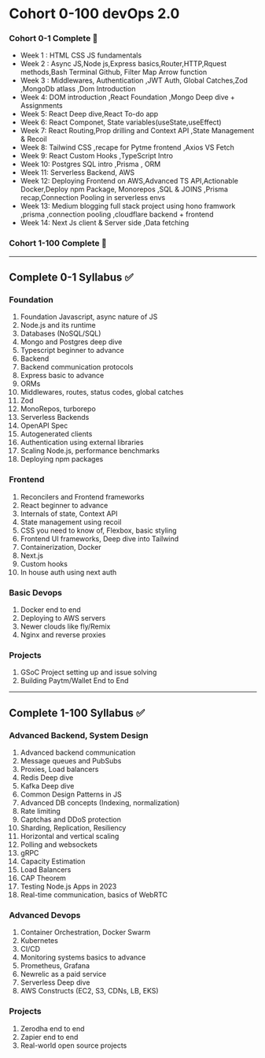 # Cohort 0-100 devOps 2.0 

### Cohort 0-1 Complete 🚀 
- Week 1 :
  HTML CSS JS fundamentals
- Week 2 :
  Async JS,Node js,Express basics,Router,HTTP,Rquest methods,Bash Terminal Github, Filter Map Arrow function
- Week 3 :
  Middlewares, Authentication ,JWT Auth, Global Catches,Zod ,MongoDb atlass ,Dom Introduction
- Week 4:
   DOM introduction ,React Foundation ,Mongo Deep dive + Assignments
- Week 5:
   React Deep dive,React To-do app
- Week 6:
   React Componet, State variables(useState,useEffect)
- Week 7:
   React Routing,Prop drilling and Context API ,State Management & Recoil
- Week 8:
   Tailwind CSS ,recape for Pytme frontend ,Axios VS Fetch
- Week 9:
   React Custom Hooks ,TypeScript Intro
- Week 10:
   Postgres SQL intro ,Prisma , ORM
- Week 11:
   Serverless Backend, AWS
- Week 12:
   Deploying Frontend on AWS,Advanced TS API,Actionable Docker,Deploy npm Package,
   Monorepos ,SQL & JOINS ,Prisma recap,Connection Pooling in serverless envs   
- Week 13:
   Medium blogging full stack project using hono framwork ,prisma ,connection pooling ,cloudflare   backend + frontend
- Week 14: 
   Next Js client & Server side ,Data fetching
    



### Cohort 1-100 Complete 🚀
 
 ---
  
## Complete 0-1 Syllabus ✅

### Foundation
1. Foundation Javascript, async nature of JS
2. Node.js and its runtime
3. Databases (NoSQL/SQL)
4. Mongo and Postgres deep dive
5. Typescript beginner to advance
6. Backend
7. Backend communication protocols
8. Express basic to advance
9. ORMs
10. Middlewares, routes, status codes, global catches
11. Zod
12. MonoRepos, turborepo
13. Serverless Backends
14. OpenAPI Spec
15. Autogenerated clients
16. Authentication using external libraries
17. Scaling Node.js, performance benchmarks
18. Deploying npm packages

### Frontend
1. Reconcilers and Frontend frameworks
2. React beginner to advance
3. Internals of state, Context API
4. State management using recoil
5. CSS you need to know of, Flexbox, basic styling
6. Frontend UI frameworks, Deep dive into Tailwind
7. Containerization, Docker
8. Next.js
9. Custom hooks
10. In house auth using next auth

### Basic Devops
1. Docker end to end
2. Deploying to AWS servers
3. Newer clouds like fly/Remix
4. Nginx and reverse proxies

### Projects
1. GSoC Project setting up and issue solving
2. Building Paytm/Wallet End to End

---

## Complete 1-100 Syllabus ✅

### Advanced Backend, System Design
1. Advanced backend communication
2. Message queues and PubSubs
3. Proxies, Load balancers
4. Redis Deep dive
5. Kafka Deep dive
6. Common Design Patterns in JS
7. Advanced DB concepts (Indexing, normalization)
8. Rate limiting
9. Captchas and DDoS protection
10. Sharding, Replication, Resiliency
11. Horizontal and vertical scaling
12. Polling and websockets
13. gRPC
14. Capacity Estimation
15. Load Balancers
16. CAP Theorem
17. Testing Node.js Apps in 2023
18. Real-time communication, basics of WebRTC

### Advanced Devops
1. Container Orchestration, Docker Swarm
2. Kubernetes
3. CI/CD
4. Monitoring systems basics to advance
5. Prometheus, Grafana
6. Newrelic as a paid service
7. Serverless Deep dive
8. AWS Constructs (EC2, S3, CDNs, LB, EKS)

### Projects
1. Zerodha end to end
2. Zapier end to end
3. Real-world open source projects
